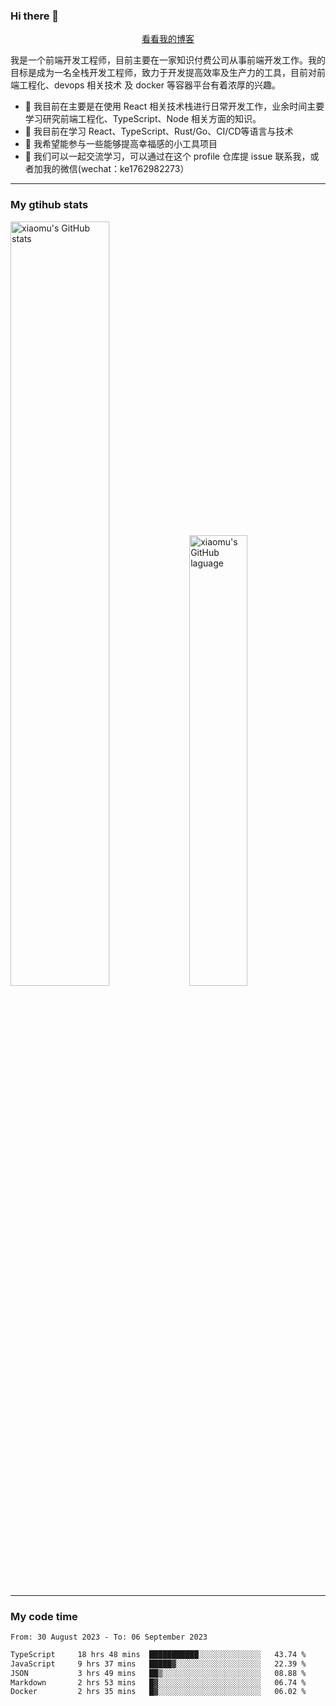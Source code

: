 ### Hi there 👋

<p align="center">
  <a href="https://real-jacket.github.io">看看我的博客</a>
</p>

我是一个前端开发工程师，目前主要在一家知识付费公司从事前端开发工作。我的目标是成为一名全栈开发工程师，致力于开发提高效率及生产力的工具，目前对前端工程化、devops 相关技术 及 docker 等容器平台有着浓厚的兴趣。

- 🔭 我目前在主要是在使用 React 相关技术栈进行日常开发工作，业余时间主要学习研究前端工程化、TypeScript、Node 相关方面的知识。
- 🌱 我目前在学习 React、TypeScript、Rust/Go、CI/CD等语言与技术
- 👯 我希望能参与一些能够提高幸福感的小工具项目
- 💬 我们可以一起交流学习，可以通过在这个 profile 仓库提 issue 联系我，或者加我的微信(wechat：ke1762982273）

***

### My gtihub stats

<a><img src="https://github-readme-stats-git-masterrstaa-rickstaa.vercel.app/api?username=real-jacket&&show_icons=true" title="xiaomu's GitHub stats" alt="xiaomu's GitHub stats" style="width:56%;"/></a>
<a><img src="https://github-readme-stats-git-masterrstaa-rickstaa.vercel.app/api/top-langs/?username=real-jacket&layout=compact" title="xiaomu's GitHub laguage" alt="xiaomu's GitHub laguage" style="width:43%;"/><a/>

***

### My code time

<!--START_SECTION:waka-->

```txt
From: 30 August 2023 - To: 06 September 2023

TypeScript     18 hrs 48 mins  ███████████░░░░░░░░░░░░░░   43.74 %
JavaScript     9 hrs 37 mins   █████▓░░░░░░░░░░░░░░░░░░░   22.39 %
JSON           3 hrs 49 mins   ██▒░░░░░░░░░░░░░░░░░░░░░░   08.88 %
Markdown       2 hrs 53 mins   █▓░░░░░░░░░░░░░░░░░░░░░░░   06.74 %
Docker         2 hrs 35 mins   █▓░░░░░░░░░░░░░░░░░░░░░░░   06.02 %
```

<!--END_SECTION:waka-->
